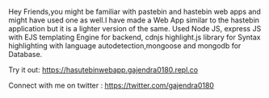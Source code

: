 Hey Friends,you might be familiar with pastebin and hastebin web apps and might have used one as well.I have made a Web App similar to the hastebin application but it is  a lighter version of the same.
Used Node JS, express JS with EJS templating Engine for backend, cdnjs highlight.js library for Syntax highlighting with language autodetection,mongoose and mongodb for Database.

Try it out: https://hasutebinwebapp.gajendra0180.repl.co

Connect with me on twitter : https://twitter.com/gajendra0180
